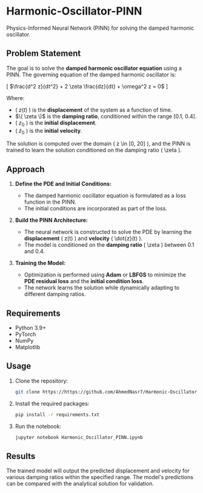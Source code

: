 # Harmonic-Oscillator-PINN
Physics-Informed Neural Network (PINN) for solving the damped harmonic oscillator.

## Problem Statement
The goal is to solve the **damped harmonic oscillator equation** using a PINN. The governing equation of the damped harmonic oscillator is:

\[
$\frac{d^2 z}{dt^2} + 2 \zeta \frac{dz}{dt} + \omega^2 z = 0$
\]

Where:
- \( $z(t)$ \) is the **displacement** of the system as a function of time.
- $\( \zeta  \)$ is the **damping ratio**, conditioned within the range [0.1, 0.4].
- \( $z_0$ \) is the **initial displacement**.
- \( $\dot{z}_0$ \) is the **initial velocity**.

The solution is computed over the domain \( z \in [0, 20] \), and the PINN is trained to learn the solution conditioned on the damping ratio \( \zeta \).

## Approach
1. **Define the PDE and Initial Conditions:**  
   - The damped harmonic oscillator equation is formulated as a loss function in the PINN.  
   - The initial conditions are incorporated as part of the loss.  

2. **Build the PINN Architecture:**  
   - The neural network is constructed to solve the PDE by learning the **displacement** \( z(t) \) and **velocity** \( \dot{z}(t) \).  
   - The model is conditioned on the **damping ratio** \( \zeta \) between 0.1 and 0.4.  

3. **Training the Model:**  
   - Optimization is performed using **Adam** or **LBFGS** to minimize the **PDE residual loss** and the **initial condition loss**.  
   - The network learns the solution while dynamically adapting to different damping ratios.  

## Requirements
- Python 3.9+  
- PyTorch
- NumPy  
- Matplotlib  

## Usage
1. Clone the repository:  
   ```bash
   git clone https://https://github.com/AhmedNasr7/Harmonic-Oscillator-PINN.git
   ```  
2. Install the required packages:  
   ```bash
   pip install -r requirements.txt
   ```  
3. Run the notebook:  
   ```bash
   jupyter notebook Harmonic_Oscillator_PINN.ipynb
   ```  

## Results
The trained model will output the predicted displacement and velocity for various damping ratios within the specified range. The model's predictions can be compared with the analytical solution for validation.  


